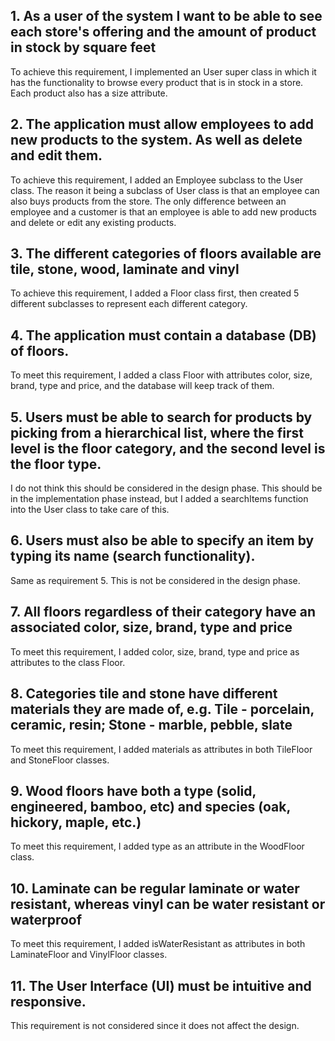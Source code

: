 ## 1. As a user of the system I want to be able to see each store's offering and the amount of product in stock by square feet

To achieve this requirement, I implemented an User super class in which it has the functionality to browse every product that is in stock in a store. Each product also has a size attribute.

## 2. The application must allow employees to add new products to the system. As well as delete and edit them.

To achieve this requirement, I added an Employee subclass to the User class. The reason it being a subclass of User class is that an employee can also buys products from the store. The only difference between an employee and a customer is that an employee is able to add new products and delete or edit any existing products.

## 3. The different categories of floors available are tile, stone, wood, laminate and vinyl

To achieve this requirement, I added a Floor class first, then created 5 different subclasses to represent each different category.

## 4. The application must contain a database (DB) of floors.

To meet this requirement, I added a class Floor with attributes color, size, brand, type and price, and the database will keep track of them.

## 5. Users must be able to search for products by picking from a hierarchical list, where the first level is the floor category, and the second level is the floor type.

I do not think this should be considered in the design phase. This should be in the implementation phase instead, but I added a searchItems function into the User class to take care of this.

## 6. Users must also be able to specify an item by typing its name (search functionality).

Same as requirement 5. This is not be considered in the design phase.

## 7. All floors regardless of their category have an associated color, size, brand, type and price

To meet this requirement, I added color, size, brand, type and price as attributes to the class Floor.

## 8. Categories tile and stone have different materials they are made of, e.g. Tile - porcelain, ceramic, resin; Stone - marble, pebble, slate

To meet this requirement, I added materials as attributes in both TileFloor and StoneFloor classes.

## 9. Wood floors have both a type (solid, engineered, bamboo, etc) and species (oak, hickory, maple, etc.)

To meet this requirement, I added type as an attribute in the WoodFloor class.

## 10. Laminate can be regular laminate or water resistant, whereas vinyl can be water resistant or waterproof

To meet this requirement, I added isWaterResistant as attributes in both LaminateFloor and VinylFloor classes.

## 11. The User Interface (UI) must be intuitive and responsive.

This requirement is not considered since it does not affect the design.